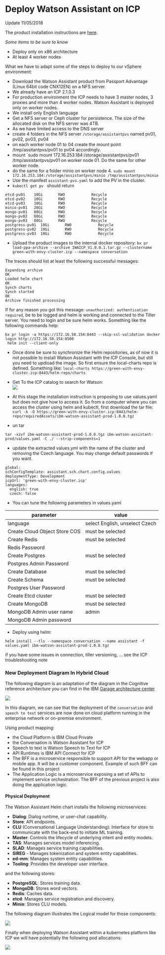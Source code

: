 # Deploy Watson Assistant on ICP

Update 11/05/2018

The product installation instructions are [here](https://console.bluemix.net/docs/services/assistant-icp/install.html#install).

*Some items to be sure to know*
* Deploy only on x86 architecture
* At least 4 worker nodes

What we have to adapt some of the steps to deploy to our vSphere environment:

* Download the Watson Assistant product from Passport Advantage (Linux 64bit code CNX12EN) on a NFS server.
* We already have an ICP 2.1.0.3
* For production environment the ICP needs to have 3 master nodes, 3 proxies and more than 4 worker nodes. Watson Assistant is deployed only on worker nodes.
* We install only English language  
* Get a NFS server or Ceph cluster for persistence. The size of the allocated disk on the NFS server was 4TB.
* As we have limited access to the DNS server
* create 4 folders in the NFS server `/storage/assistantpvs` named pv01, pv02, pv03, pv04
* on each worker node 01 to 04 create the mount point /tmp/assitantpvs/pv01 to pv04 accordingly.
* mount `sudo mount 172.16.253.184:/storage/assistantpvs/pv01 /tmp/assistantpvs/pv01 on worker node 01. Do the same for other worker node.
* do the same for a folder minio on worker node 4.  `sudo mount 172.16.253.184:/storage/assistantpvs/minio /tmp/assistantpvs/minio`
* Use the manifest `assistant-pvs.yaml` to add the PV in the cluster.
* `kubectl get pv ` should return
```
etcd-pv01    10Gi       RWO            Recycle  
etcd-pv02    10Gi       RWO            Recycle
etcd-pv03    10Gi       RWO            Recycle                                       
minio-pv01   20Gi       RWO            Recycle   
mongo-pv01   80Gi       RWO            Recycle  
mongo-pv02   80Gi       RWO            Recycle    
mongo-pv03   80Gi       RWO            Recycle    
postgress-pv01  10Gi       RWO            Recycle  
postgress-pv02  10Gi       RWO            Recycle    
postgress-pv03  10Gi       RWO            Recycle  
```

* Upload the product images to the internal docker repository: `bx pr load-ppa-archive --archive IWAICP_V1.0.0.1.tar.gz --clustername green-with-envy-cluster.icp --namespace conversation`

 The traces should list at least the following successful messages:
 ```
 Expanding archive
 OK
 Loaded helm chart
 OK
 Synch charts
 Synch started
 OK
 Archive finished processing
 ```
 If for any reason you got this message: `unauthorized: authentication required`, be to be logged and helm is working and connected to the Tiller server. You need to login and be sure helm works. Something like the following commands help:
 ```
bx pr login -a https://172.16.50.154:8443 --skip-ssl-validation docker login http://172.16.50.154:8500
  helm init --client-only
 ```

 * Once done be sure to synchronize the Helm repositories, as of now it is not possible to install Watson Assistant with the ICP Console, but still you need to updload the image. So first ensure the local-charts repo is defined. Something like:
  `local-charts	https://green-with-envy-cluster.icp:8443/helm-repo/charts`
  * Get To the ICP catalog to search for Watson:   
  ![](wa-catalog.png)  

  * At this stage the installation instruction is proposing to use values.yaml but does not give how to access it. So from a computer where you can access the cluster using helm and kubectl, first download the tar file:
  `curl -k -O https://green-with-envy-cluster.icp:8443/helm-repo/requiredAssets/ibm-watson-assistant-prod-1.0.0.tgz`
  * un tar  
  ```
  tar -xzvf ibm-watson-assistant-prod-1.0.0.tgz ibm-watson-assistant-prod/values.yaml -C ./ --strip-components=1
  ```
  * update the extracted values.yml with the name of the cluster and removing the Czech language. You may change default passwords if you want.
  ```
  global:
  schConfigTemplate: assistant.sch.chart.config.values
  deploymentType: Development
  icpUrl: 'green-with-envy-cluster.icp'
  languages:
    english: true
    czech: false
  ```
  * You can tune the following parameters in values.yaml

| parameter | value |  
| --- | --- |
| language | select English, unselect Czech|
| Create Cloud Object Store COS | must be selected |
| Create Redis | must be selected |
| Redis Password | |
| Create Postgres | must be selected |
| Postgres Admin Password | |  
| Create Database | must be selected |
| Create Schema | must be selected |
| Postgres User Password | |
| Create Etcd cluster | must be selected |
| Create MongoDB | must be selected |
| MongoDB Admin user name | admin |
| MongoDB Admin password |  |

 * Deploy using helm:
 ```
 helm install --tls --namespace conversation --name assistant -f values.yaml ibm-watson-assistant-prod-1.0.0.tgz
 ```
 if you have some issues in connection, tiller versioning, ... see the ICP troubleshooting note



### New Deployment Diagram In Hybrid Cloud
The following diagram is an adaptation of the diagram in the Cognitive reference architecture you can find in the IBM [Garage architecture center](https://www.ibm.com/cloud/garage/architectures/cognitiveArchitecture/reference-architecture)

![](WA-RA.png)

In this diagram, we can see that the deployment of the `conversation` and `speech to text` services are now done on cloud platform running in the enterprise network or on-premise environment.

Using product mapping:
* the Cloud Platform is IBM Cloud Private
* the Conversation is Watson Assistant for ICP
* Speech to text is Watson Speech to Text for ICP
* API Runtimes is IBM API Connect for ICP
* The BFF is a microservice responsible to support API for the webapp or mobile app. It will be a customer component. Example of such BFF can be found in this project
* The Application Logic is a microservice exposing a set of APIs to implement service orchestration. The BFF of the previous project is also doing the application logic.

#### Physical Deployment
The Watson Assistant Helm chart installs the following microservices:

* **Dialog**: Dialog runtime, or user-chat capability.
* **Store**: API endpoints.
* **CLU** (Conversational Language Understanding): Interface for store to communicate with the back-end to initiate ML training.
* **Master**: Controls the lifecycle of underlying intent and entity models.
* **TAS**: Manages services model inferencing.
* **SLAD**: Manages service training capabilities.
* **SIREG** - Manages tokenization and system entity capabilities.
* **ed-mm**: Manages system entity capabilities.
* **Tooling**: Provides the developer user interface.

and the following stores:

* **PostgreSQL**: Stores training data.
* **MongoDB**: Stores word vectors.
* **Redis**: Caches data.
* **etcd**: Manages service registration and discovery.
* **Minio**: Stores CLU models.

The following diagram illustrates the Logical model for those components:   

![](WA-LOM.png)

Finally when deploying Watson Assistant within a kubernetes platform like ICP we will have potentially the following pod allocations:

![](WA-PODS.png)
